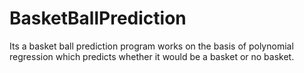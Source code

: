 # BasketBallPrediction
Its a basket ball prediction program works on the basis of polynomial regression which predicts whether it would be a basket or no basket.
